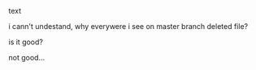text

i cann't undestand, why everywere i see on master branch deleted file?

is it good?

not good...